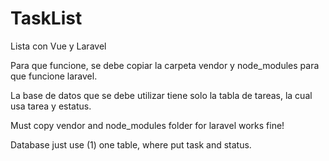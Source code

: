 # TaskList
Lista con Vue y Laravel

Para que funcione, se debe copiar la carpeta vendor y node_modules para que funcione laravel.

La base de datos que se debe utilizar tiene solo la tabla de tareas, la cual usa tarea y estatus.

Must copy vendor and node_modules folder for laravel works fine!

Database just use (1) one table, where put task and status.
